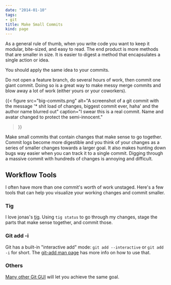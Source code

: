 ```yaml
---
date: "2014-01-10"
tags:
- git
title: Make Small Commits
kind: page
---
```


As a general rule of thumb, when you write code you want to keep it modular,
bite-sized, and easy to read. The end product is more methods that are smaller
in size. It is easier to digest a method that encapsulates a single action or
idea.

You should apply the same idea to your commits.

Do not open a feature branch, do several hours of work, then commit one giant
commit. Doing so is a great way to make messy merge commits and blow away a lot
of work (either yours or your coworkers).

{{< figure
  src="big-commits.png"
  alt="A screenshot of a git commit with the message '* shit load of changes, biggest commit ever, haha' and the author name blurred out"
  caption="I swear this is a real commit. Name and avatar changed to protect the semi-innocent."
>}}

Make small commits that contain changes that make sense to go together. Commit
logs become more digestible and you think of your changes as a series of
smaller changes towards a larger goal. It also makes hunting down bugs way
easier when you can track it to a single commit. Digging through a massive
commit with hundreds of changes is annoying and difficult.

## Workflow Tools

I often have more than one commit's worth of work unstaged. Here's a few tools
that can help you visualize your working changes and commit smaller.

### Tig

I love jonas's [tig](http://jonas.nitro.dk/tig/). Using `tig status` to go
through my changes, stage the parts that make sense together, and commit those.

### Git add -i

Git has a built-in "interactive add" mode: `git add --interactive` or `git add
-i` for short. The [git-add man
page](https://www.kernel.org/pub/software/scm/git/docs/git-add.html#_interactive_mode)
has more info on how to use that.

### Others

[Many other Git GUI](http://git-scm.com/downloads/guis) will let you achieve the same goal.

  [1]: https://lh5.googleusercontent.com/-SDFArjTvFyo/UtA3_cUr4iI/AAAAAAAAAGs/VBv3gf_1-sg/s0/big-commits.png
